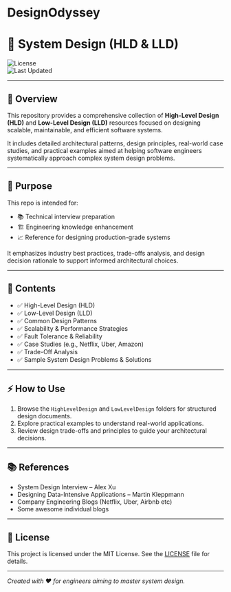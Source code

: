 # DesignOdyssey
# 📐 System Design (HLD & LLD)

![License](https://img.shields.io/badge/license-MIT-blue)  
![Last Updated](https://img.shields.io/github/last-commit/adashexplorer/DesignOdyssey)

---

## 🚀 Overview

This repository provides a comprehensive collection of **High-Level Design (HLD)** and **Low-Level Design (LLD)** resources focused on designing scalable, maintainable, and efficient software systems.

It includes detailed architectural patterns, design principles, real-world case studies, and practical examples aimed at helping software engineers systematically approach complex system design problems.

---

## 🎯 Purpose

This repo is intended for:
- 📚 Technical interview preparation
- 🏗️ Engineering knowledge enhancement
- 📈 Reference for designing production-grade systems

It emphasizes industry best practices, trade-offs analysis, and design decision rationale to support informed architectural choices.

---

## 📖 Contents

- ✅ High-Level Design (HLD)
- ✅ Low-Level Design (LLD)
- ✅ Common Design Patterns
- ✅ Scalability & Performance Strategies
- ✅ Fault Tolerance & Reliability
- ✅ Case Studies (e.g., Netflix, Uber, Amazon)
- ✅ Trade-Off Analysis
- ✅ Sample System Design Problems & Solutions

---

## ⚡ How to Use

1. Browse the `HighLevelDesign` and `LowLevelDesign` folders for structured design documents.
2. Explore practical examples to understand real-world applications.
3. Review design trade-offs and principles to guide your architectural decisions.

---

## 📚 References

- System Design Interview – Alex Xu
- Designing Data-Intensive Applications – Martin Kleppmann
- Company Engineering Blogs (Netflix, Uber, Airbnb etc)
- Some awesome individual blogs

---

## 📝 License

This project is licensed under the MIT License. See the [LICENSE](LICENSE) file for details.

---

*Created with ❤️ for engineers aiming to master system design.*